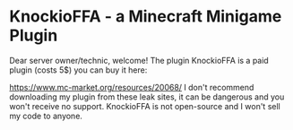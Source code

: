# KnockioFFA - a Minecraft Minigame Plugin
Dear server owner/technic, welcome!
The plugin KnockioFFA is a paid plugin (costs 5$) you can buy it here:

https://www.mc-market.org/resources/20068/
I don't recommend downloading my plugin from these leak sites, it can be dangerous and you won't receive no support.
KnockioFFA is not open-source and I won't sell my code to anyone.
